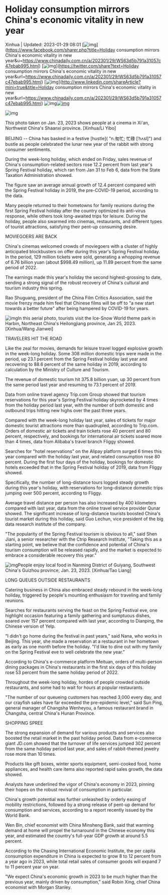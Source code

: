 # Holiday consumption mirrors China's economic vitality in new year

Xinhua | Updated: 2023-01-29 08:01 [![img](https://www.chinadaily.com.cn/image_e/2020/facebook.png)](https://www.facebook.com/sharer.php?title=Holiday consumption mirrors China's economic vitality in new year&u=https://www.chinadaily.com.cn/a/202301/29/WS63d5b791a31057c47ebab995.html) [![img](https://www.chinadaily.com.cn/image_e/2020/twitter.png)](https://twitter.com/share?text=Holiday consumption mirrors China's economic vitality in new year&url=https://www.chinadaily.com.cn/a/202301/29/WS63d5b791a31057c47ebab995.html) [![img](https://www.chinadaily.com.cn/image_e/2020/linkedin.png)](http://www.linkedin.com/shareArticle?mini=true&title=Holiday consumption mirrors China's economic vitality in new year&url=https://www.chinadaily.com.cn/a/202301/29/WS63d5b791a31057c47ebab995.html) ![img](https://www.chinadaily.com.cn/image_e/2017/more_art.gif)[![img](https://www.chinadaily.com.cn/image_e/2017/app.gif)](https://www.chinadaily.com.cn/mobile/daily.html)

![img](https://img2.chinadaily.com.cn/images/202301/29/63d5b7e2a31057c4b4b3fd0d.jpeg)

This photo taken on Jan. 23, 2023 shows people at a cinema in Xi'an, Northwest China's Shaanxi province. [Xinhua/Li Yibo]

BEIJING -- China has basked in a festive [hustle]( "n.匆忙; 忙碌	[ˈhʌsl]") and bustle as people celebrated the lunar new year of the rabbit with strong consumer sentiments.

During the week-long holiday, which ended on Friday, sales revenue of China's consumption-related sectors rose 12.2 percent from last year's Spring Festival holiday, which ran from Jan 31 to Feb 6, data from the State Taxation Administration showed.

The figure saw an average annual growth of 12.4 percent compared with the Spring Festival holiday in 2019, the pre-COVID-19 period, according to the data.

Many people returned to their hometowns for family reunions during the first Spring Festival holiday after the country optimized its anti-virus response, while others took long-awaited trips for leisure. During the holiday, people also swarmed into cinemas, restaurants, and different types of tourist attractions, satisfying their pent-up consuming desire.

MOVIEGOERS ARE BACK

China's cinemas welcomed crowds of moviegoers with a cluster of highly anticipated blockbusters on offer during this year's Spring Festival holiday. In the period, 129 million tickets were sold, generating a whopping revenue of 6.76 billion yuan (about $998.49 million), up 11.89 percent from the same period of 2022.

The earnings made this year's holiday the second highest-grossing to date, sending a strong signal of the robust recovery of China's cultural and tourism industry this spring.

Rao Shuguang, president of the China Film Critics Association, said the movie frenzy made him feel that Chinese films will be off to "a new start towards a better future" after being hampered by COVID-19 for years.

![img](https://img2.chinadaily.com.cn/images/202301/29/63d5b7e2a31057c4b4b3fd0f.jpeg)In this aerial photo, tourists visit the Ice-Snow World theme park in Harbin, Northeast China's Heilongjiang province, Jan 25, 2023. [Xinhua/Wang Jianwei]

TRAVELERS HIT THE ROAD

Like the zeal for movies, demands for leisure travel logged explosive growth in the week-long holiday. Some 308 million domestic trips were made in the period, up 23.1 percent from the Spring Festival holiday last year and recovering to 88.6 percent of the same holiday in 2019, according to calculation by the Ministry of Culture and Tourism.

The revenue of domestic tourism hit 375.8 billion yuan, up 30 percent from the same period last year and resuming to 73.1 percent of 2019.

Data from online travel agency Trip.com Group showed that tourism reservations for this year's Spring Festival holiday skyrocketed by 4 times from the holiday period last year, with the number of both domestic and outbound trips hitting new highs over the past three years.

Compared with the week-long holiday last year, sales of tickets for major domestic tourist attractions more than quadrupled, according to Trip.com. Orders of domestic air tickets and train tickets rose 40 percent and 80 percent, respectively, and bookings for international air tickets soared more than 4 times, data from Alibaba's travel branch Fliggy showed.

Searches for "hotel reservations" on the Alipay platform surged 6 times this year compared with the holiday last year, and related consumption rose 80 percent. During the first four days of the holiday, bookings for domestic hotels exceeded that in the Spring Festival holiday of 2019, data from Fliggy showed.

Specifically, the number of long-distance tours logged steady growth during this year's holiday, with reservations for long-distance domestic trips jumping over 500 percent, according to Fliggy.

Average travel distance per person has also increased by 400 kilometers compared with last year, data from the online travel service provider Qunar showed. The significant increase of long-distance tourists boosted China's tourist market during this holiday, said Guo Lechun, vice president of the big data research institute of the company.

"The popularity of the Spring Festival tourism is obvious to all," said Shen Jiani, a senior researcher with the Ctrip Research Institute, "Taking this as a starting point, we believe that the confidence and potential of China's tourism consumption will be released rapidly, and the market is expected to embrace a considerable recovery this year."

![img](https://img2.chinadaily.com.cn/images/202301/29/63d5b7e2a31057c4b4b3fd11.jpeg)People enjoy local food in Nanming District of Guiyang, Southwest China's Guizhou province, Jan. 23, 2023. [Xinhua/Tao Liang]

LONG QUEUES OUTSIDE RESTAURANTS

Catering business in China also embraced steady rebound in the week-long holiday, triggered by people's mounting enthusiasm for traveling and family reunions.

Searches for restaurants serving the feast on the Spring Festival eve, one highlight occasion featuring a family gathering and sumptuous dishes, soared over 157 percent compared with last year, according to Dianping, the Chinese version of Yelp.

"I didn't go home during the festival in past years," said Nana, who works in Beijing. This year, she made a reservation at a restaurant in her hometown as early as one month before the holiday. "I'd like to dine out with my family on the Spring Festival eve to well celebrate the new year."

According to China's e-commerce platform Meituan, orders of multi-person dining packages in China's restaurants in the first six days of this holiday rose 53 percent from the same holiday period of 2022.

Throughout the week-long holiday, hordes of people crowded outside restaurants, and some had to wait for hours at popular restaurants.

"The number of our queueing customers has reached 3,000 every day, and our crayfish sales have far exceeded the pre-epidemic level," said Sun Ping, general manager of Changsha Wenheyou, a famous restaurant brand in Changsha, central China's Hunan Province.

SHOPPING SPREE

The strong expansion of demand for various products and services also boosted the retail market in the past holiday period. Data from e-commerce giant JD.com showed that the turnover of life services jumped 302 percent from the same holiday period last year, and sales of rabbit-themed jewelry rose more than 10 times.

Products like gift boxes, winter sports equipment, semi-cooked food, home appliances, and health care items also reported rapid sales growth, the data showed.

Analysts have underlined the vigor of China's economy in 2023, pinning their hopes on the robust revival of consumption in particular.

China's growth potential was further unleashed by orderly easing of mobility restrictions, followed by a strong release of pent-up demand for consumption and services, according to a report recently issued by the World Bank.

Wen Bin, chief economist with China Minsheng Bank, said that warming demand at home will propel the turnaround in the Chinese economy this year, and estimated the country's full-year GDP growth at around 5.5 percent.

According to the Chasing International Economic Institute, the per capita consumption expenditure in China is expected to grow 8 to 12 percent from a year ago in 2023, while total retail sales of consumer goods will expand 7 to 11 percent year on year.

"We expect China's economic growth in 2023 to be much higher than the previous year, mainly driven by consumption," said Robin Xing, chief China economist with Morgan Stanley.